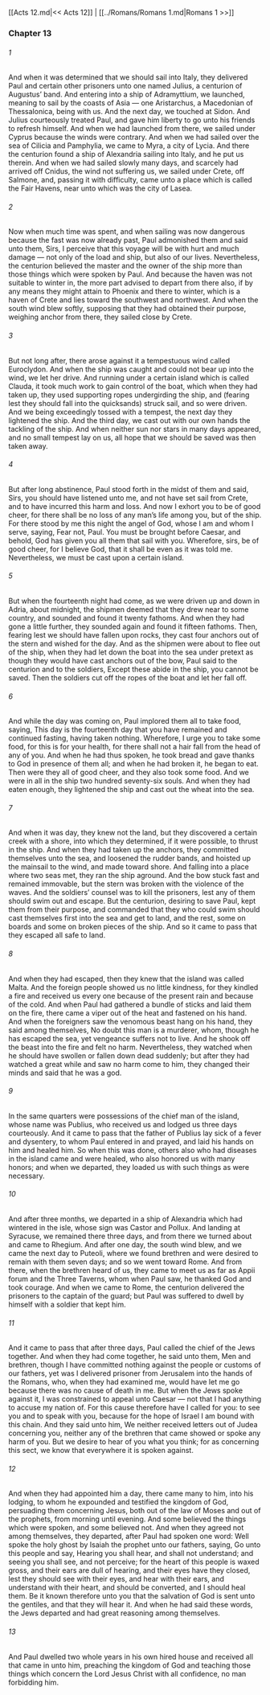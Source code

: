 [[Acts 12.md|<< Acts 12]]  |  [[../Romans/Romans 1.md|Romans 1 >>]]

### Chapter 13
###### 1
And when it was determined that we should sail into Italy, they delivered Paul and certain other prisoners unto one named Julius, a centurion of Augustus’ band. And entering into a ship of Adramyttium, we launched, meaning to sail by the coasts of Asia — one Aristarchus, a Macedonian of Thessalonica, being with us. And the next day, we touched at Sidon. And Julius courteously treated Paul, and gave him liberty to go unto his friends to refresh himself. And when we had launched from there, we sailed under Cyprus because the winds were contrary. And when we had sailed over the sea of Cilicia and Pamphylia, we came to Myra, a city of Lycia. And there the centurion found a ship of Alexandria sailing into Italy, and he put us therein. And when we had sailed slowly many days, and scarcely had arrived off Cnidus, the wind not suffering us, we sailed under Crete, off Salmone, and, passing it with difficulty, came unto a place which is called the Fair Havens, near unto which was the city of Lasea.

###### 2
Now when much time was spent, and when sailing was now dangerous because the fast was now already past, Paul admonished them and said unto them, Sirs, I perceive that this voyage will be with hurt and much damage — not only of the load and ship, but also of our lives. Nevertheless, the centurion believed the master and the owner of the ship more than those things which were spoken by Paul. And because the haven was not suitable to winter in, the more part advised to depart from there also, if by any means they might attain to Phoenix and there to winter, which is a haven of Crete and lies toward the southwest and northwest. And when the south wind blew softly, supposing that they had obtained their purpose, weighing anchor from there, they sailed close by Crete.

###### 3
But not long after, there arose against it a tempestuous wind called Euroclydon. And when the ship was caught and could not bear up into the wind, we let her drive. And running under a certain island which is called Clauda, it took much work to gain control of the boat, which when they had taken up, they used supporting ropes undergirding the ship, and (fearing lest they should fall into the quicksands) struck sail, and so were driven. And we being exceedingly tossed with a tempest, the next day they lightened the ship. And the third day, we cast out with our own hands the tackling of the ship. And when neither sun nor stars in many days appeared, and no small tempest lay on us, all hope that we should be saved was then taken away.

###### 4
But after long abstinence, Paul stood forth in the midst of them and said, Sirs, you should have listened unto me, and not have set sail from Crete, and to have incurred this harm and loss. And now I exhort you to be of good cheer, for there shall be no loss of any man’s life among you, but of the ship. For there stood by me this night the angel of God, whose I am and whom I serve, saying, Fear not, Paul. You must be brought before Caesar, and behold, God has given you all them that sail with you. Wherefore, sirs, be of good cheer, for I believe God, that it shall be even as it was told me. Nevertheless, we must be cast upon a certain island.

###### 5
But when the fourteenth night had come, as we were driven up and down in Adria, about midnight, the shipmen deemed that they drew near to some country, and sounded and found it twenty fathoms. And when they had gone a little further, they sounded again and found it fifteen fathoms. Then, fearing lest we should have fallen upon rocks, they cast four anchors out of the stern and wished for the day. And as the shipmen were about to flee out of the ship, when they had let down the boat into the sea under pretext as though they would have cast anchors out of the bow, Paul said to the centurion and to the soldiers, Except these abide in the ship, you cannot be saved. Then the soldiers cut off the ropes of the boat and let her fall off.

###### 6
And while the day was coming on, Paul implored them all to take food, saying, This day is the fourteenth day that you have remained and continued fasting, having taken nothing. Wherefore, I urge you to take some food, for this is for your health, for there shall not a hair fall from the head of any of you. And when he had thus spoken, he took bread and gave thanks to God in presence of them all; and when he had broken it, he began to eat. Then were they all of good cheer, and they also took some food. And we were in all in the ship two hundred seventy-six souls. And when they had eaten enough, they lightened the ship and cast out the wheat into the sea.

###### 7
And when it was day, they knew not the land, but they discovered a certain creek with a shore, into which they determined, if it were possible, to thrust in the ship. And when they had taken up the anchors, they committed themselves unto the sea, and loosened the rudder bands, and hoisted up the mainsail to the wind, and made toward shore. And falling into a place where two seas met, they ran the ship aground. And the bow stuck fast and remained immovable, but the stern was broken with the violence of the waves. And the soldiers’ counsel was to kill the prisoners, lest any of them should swim out and escape. But the centurion, desiring to save Paul, kept them from their purpose, and commanded that they who could swim should cast themselves first into the sea and get to land, and the rest, some on boards and some on broken pieces of the ship. And so it came to pass that they escaped all safe to land.

###### 8
And when they had escaped, then they knew that the island was called Malta. And the foreign people showed us no little kindness, for they kindled a fire and received us every one because of the present rain and because of the cold. And when Paul had gathered a bundle of sticks and laid them on the fire, there came a viper out of the heat and fastened on his hand. And when the foreigners saw the venomous beast hang on his hand, they said among themselves, No doubt this man is a murderer, whom, though he has escaped the sea, yet vengeance suffers not to live. And he shook off the beast into the fire and felt no harm. Nevertheless, they watched when he should have swollen or fallen down dead suddenly; but after they had watched a great while and saw no harm come to him, they changed their minds and said that he was a god.

###### 9
In the same quarters were possessions of the chief man of the island, whose name was Publius, who received us and lodged us three days courteously. And it came to pass that the father of Publius lay sick of a fever and dysentery, to whom Paul entered in and prayed, and laid his hands on him and healed him. So when this was done, others also who had diseases in the island came and were healed, who also honored us with many honors; and when we departed, they loaded us with such things as were necessary.

###### 10
And after three months, we departed in a ship of Alexandria which had wintered in the isle, whose sign was Castor and Pollux. And landing at Syracuse, we remained there three days, and from there we turned about and came to Rhegium. And after one day, the south wind blew, and we came the next day to Puteoli, where we found brethren and were desired to remain with them seven days; and so we went toward Rome. And from there, when the brethren heard of us, they came to meet us as far as Appii forum and the Three Taverns, whom when Paul saw, he thanked God and took courage. And when we came to Rome, the centurion delivered the prisoners to the captain of the guard; but Paul was suffered to dwell by himself with a soldier that kept him.

###### 11
And it came to pass that after three days, Paul called the chief of the Jews together. And when they had come together, he said unto them, Men and brethren, though I have committed nothing against the people or customs of our fathers, yet was I delivered prisoner from Jerusalem into the hands of the Romans, who, when they had examined me, would have let me go because there was no cause of death in me. But when the Jews spoke against it, I was constrained to appeal unto Caesar — not that I had anything to accuse my nation of. For this cause therefore have I called for you: to see you and to speak with you, because for the hope of Israel I am bound with this chain. And they said unto him, We neither received letters out of Judea concerning you, neither any of the brethren that came showed or spoke any harm of you. But we desire to hear of you what you think; for as concerning this sect, we know that everywhere it is spoken against.

###### 12
And when they had appointed him a day, there came many to him, into his lodging, to whom he expounded and testified the kingdom of God, persuading them concerning Jesus, both out of the law of Moses and out of the prophets, from morning until evening. And some believed the things which were spoken, and some believed not. And when they agreed not among themselves, they departed, after Paul had spoken one word: Well spoke the holy ghost by Isaiah the prophet unto our fathers, saying, Go unto this people and say, Hearing you shall hear, and shall not understand; and seeing you shall see, and not perceive; for the heart of this people is waxed gross, and their ears are dull of hearing, and their eyes have they closed, lest they should see with their eyes, and hear with their ears, and understand with their heart, and should be converted, and I should heal them. Be it known therefore unto you that the salvation of God is sent unto the gentiles, and that they will hear it. And when he had said these words, the Jews departed and had great reasoning among themselves.

###### 13
And Paul dwelled two whole years in his own hired house and received all that came in unto him, preaching the kingdom of God and teaching those things which concern the Lord Jesus Christ with all confidence, no man forbidding him.